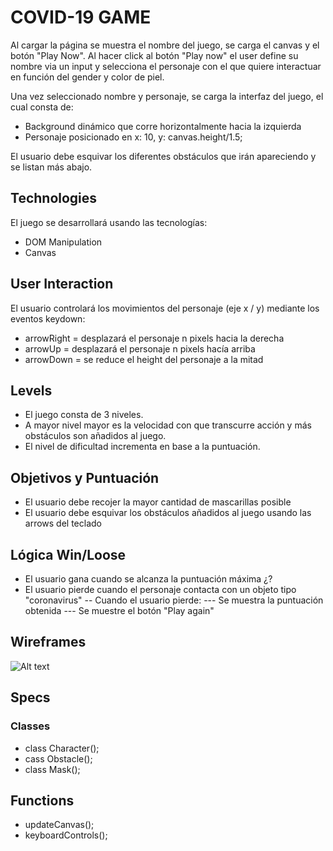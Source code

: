 # COVID-19 GAME

Al cargar la página se muestra el nombre del juego, se carga el canvas y el botón "Play Now".
Al hacer click al botón "Play now" el user define su nombre via un input y selecciona el personaje con el que quiere interactuar en función del gender y color de piel.

Una vez seleccionado nombre y personaje, se carga la interfaz del juego, el cual consta de: 

- Background dinámico que corre horizontalmente hacia la izquierda
- Personaje posicionado en x: 10, y: canvas.height/1.5;

El usuario debe esquivar los diferentes obstáculos que irán apareciendo y se listan más abajo.

## Technologies

El juego se desarrollará usando las tecnologías:

- DOM Manipulation
- Canvas

## User Interaction

El usuario controlará los movimientos del personaje (eje x / y) mediante los eventos keydown:

- arrowRight = desplazará el personaje n pixels hacia la derecha
- arrowUp = desplazará el personaje n pixels hacía arriba
- arrowDown = se reduce el height del personaje a la mitad

## Levels

- El juego consta de 3 niveles.
- A mayor nivel mayor es la velocidad con que transcurre acción y más obstáculos son añadidos al juego.
- El nivel de dificultad incrementa en base a la puntuación.

## Objetivos y Puntuación

- El usuario debe recojer la mayor cantidad de mascarillas posible
- El usuario debe esquivar los obstáculos añadidos al juego usando las arrows del teclado

## Lógica Win/Loose

- El usuario gana cuando se alcanza la puntuación máxima ¿?
- El usuario pierde cuando el personaje contacta con un objeto tipo "coronavirus"
-- Cuando el usuario pierde:
--- Se muestra la puntuación obtenida
--- Se muestre el botón "Play again"

## Wireframes

![Alt text](https://i.imgur.com/ymUlZls.jpg)

## Specs
### Classes

- class Character();
- cass Obstacle();
- class Mask();

## Functions

- updateCanvas(); 
- keyboardControls();
